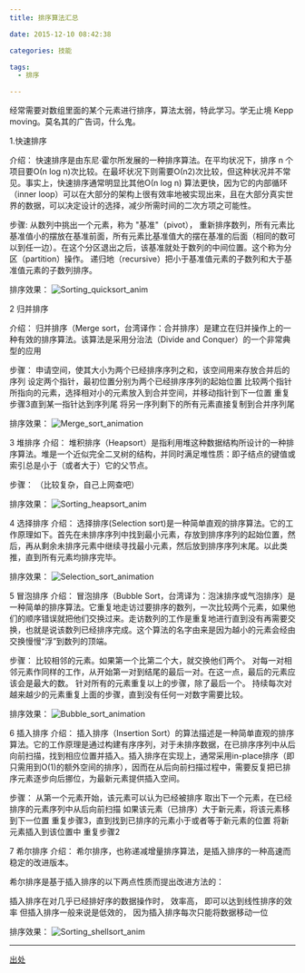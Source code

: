 ```yaml
---
title: 排序算法汇总

date: 2015-12-10 08:42:38

categories: 技能

tags:
  - 排序

---
```


经常需要对数组里面的某个元素进行排序，算法太弱，特此学习。学无止境 Kepp moving。莫名其的广告词，什么鬼。

<!--more-->

1.快速排序

介绍：
快速排序是由东尼·霍尔所发展的一种排序算法。在平均状况下，排序 n 个项目要Ο(n log n)次比较。在最坏状况下则需要Ο(n2)次比较，但这种状况并不常见。事实上，快速排序通常明显比其他Ο(n log n) 算法更快，因为它的内部循环（inner loop）可以在大部分的架构上很有效率地被实现出来，且在大部分真实世界的数据，可以决定设计的选择，减少所需时间的二次方项之可能性。

步骤:
从数列中挑出一个元素，称为 "基准"（pivot），
重新排序数列，所有元素比基准值小的摆放在基准前面，所有元素比基准值大的摆在基准的后面（相同的数可以到任一边）。在这个分区退出之后，该基准就处于数列的中间位置。这个称为分区（partition）操作。
递归地（recursive）把小于基准值元素的子数列和大于基准值元素的子数列排序。

排序效果：
![Sorting_quicksort_anim](http://maomaoliang.github.io/assets/blogImg/Sorting_quicksort_anim.gif)

2 归并排序

介绍：
归并排序（Merge sort，台湾译作：合并排序）是建立在归并操作上的一种有效的排序算法。该算法是采用分治法（Divide and Conquer）的一个非常典型的应用

步骤：
申请空间，使其大小为两个已经排序序列之和，该空间用来存放合并后的序列
设定两个指针，最初位置分别为两个已经排序序列的起始位置
比较两个指针所指向的元素，选择相对小的元素放入到合并空间，并移动指针到下一位置
重复步骤3直到某一指针达到序列尾
将另一序列剩下的所有元素直接复制到合并序列尾

排序效果：
![Merge_sort_animation](http://maomaoliang.github.io/assets/blogImg/Merge_sort_animation2.gif)

3 堆排序
介绍：
堆积排序（Heapsort）是指利用堆这种数据结构所设计的一种排序算法。堆是一个近似完全二叉树的结构，并同时满足堆性质：即子结点的键值或索引总是小于（或者大于）它的父节点。

步骤：
（比较复杂，自己上网查吧）

排序效果：
![Sorting_heapsort_anim](http://maomaoliang.github.io/assets/blogImg/Sorting_heapsort_anim.gif)


4 选择排序
介绍：
选择排序(Selection sort)是一种简单直观的排序算法。它的工作原理如下。首先在未排序序列中找到最小元素，存放到排序序列的起始位置，然后，再从剩余未排序元素中继续寻找最小元素，然后放到排序序列末尾。以此类推，直到所有元素均排序完毕。

排序效果：
![Selection_sort_animation](http://maomaoliang.github.io/assets/blogImg/Selection_sort_animation.gif)


5 冒泡排序
介绍：
冒泡排序（Bubble Sort，台湾译为：泡沫排序或气泡排序）是一种简单的排序算法。它重复地走访过要排序的数列，一次比较两个元素，如果他们的顺序错误就把他们交换过来。走访数列的工作是重复地进行直到没有再需要交换，也就是说该数列已经排序完成。这个算法的名字由来是因为越小的元素会经由交换慢慢“浮”到数列的顶端。

步骤：
比较相邻的元素。如果第一个比第二个大，就交换他们两个。
对每一对相邻元素作同样的工作，从开始第一对到结尾的最后一对。在这一点，最后的元素应该会是最大的数。
针对所有的元素重复以上的步骤，除了最后一个。
持续每次对越来越少的元素重复上面的步骤，直到没有任何一对数字需要比较。

排序效果：
![Bubble_sort_animation](http://maomaoliang.github.io/assets/blogImg/Bubble_sort_animation.gif)


6 插入排序
介绍：
插入排序（Insertion Sort）的算法描述是一种简单直观的排序算法。它的工作原理是通过构建有序序列，对于未排序数据，在已排序序列中从后向前扫描，找到相应位置并插入。插入排序在实现上，通常采用in-place排序（即只需用到O(1)的额外空间的排序），因而在从后向前扫描过程中，需要反复把已排序元素逐步向后挪位，为最新元素提供插入空间。

步骤：
从第一个元素开始，该元素可以认为已经被排序
取出下一个元素，在已经排序的元素序列中从后向前扫描
如果该元素（已排序）大于新元素，将该元素移到下一位置
重复步骤3，直到找到已排序的元素小于或者等于新元素的位置
将新元素插入到该位置中
重复步骤2

7 希尔排序
介绍：
希尔排序，也称递减增量排序算法，是插入排序的一种高速而稳定的改进版本。

希尔排序是基于插入排序的以下两点性质而提出改进方法的：

插入排序在对几乎已经排好序的数据操作时， 效率高， 即可以达到线性排序的效率
但插入排序一般来说是低效的， 因为插入排序每次只能将数据移动一位

排序效果：
![Sorting_shellsort_anim](http://maomaoliang.github.io/assets/blogImg/Sorting_shellsort_anim.gif)

---

[出处](http://www.blogjava.net/todayx-org/archive/2012/01/08/368091.html)
